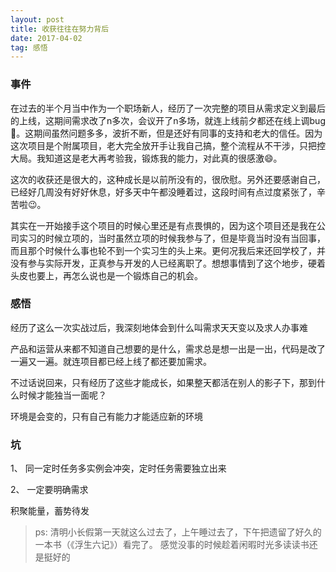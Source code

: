 ```yaml
---
layout: post
title: 收获往往在努力背后
date: 2017-04-02
tag: 感悟
---
```


### 事件

在过去的半个月当中作为一个职场新人，经历了一次完整的项目从需求定义到最后的上线，这期间需求改了n多次，会议开了n多场，就连上线前夕都还在线上调bug😤。这期间虽然问题多多，波折不断，但是还好有同事的支持和老大的信任。因为这次项目是个附属项目，老大完全放开手让我自己搞，整个流程从不干涉，只把控大局。我知道这是老大再考验我，锻炼我的能力，对此真的很感激😄。

这次的收获还是很大的，这种成长是以前所没有的，很欣慰。另外还要感谢自己，已经好几周没有好好休息，好多天中午都没睡着过，这段时间有点过度紧张了，辛苦啦😉。

其实在一开始接手这个项目的时候心里还是有点畏惧的，因为这个项目还是我在公司实习的时候立项的，当时虽然立项的时候我参与了，但是毕竟当时没有当回事，而且那个时候什么事也轮不到一个实习生的头上来。更何况我后来还回学校了，并没有参与实际开发，正真参与开发的人已经离职了。想想事情到了这个地步，硬着头皮也要上，再怎么说也是一个锻炼自己的机会。

### 感悟

经历了这么一次实战过后，我深刻地体会到什么叫需求天天变以及求人办事难

产品和运营从来都不知道自己想要的是什么，需求总是想一出是一出，代码是改了一遍又一遍。就连项目都已经上线了都还要加需求。

不过话说回来，只有经历了这些才能成长，如果整天都活在别人的影子下，那到什么时候才能独当一面呢？

环境是会变的，只有自己有能力才能适应新的环境

### 坑

1、 同一定时任务多实例会冲突，定时任务需要独立出来

2、 一定要明确需求

积聚能量，蓄势待发


> ps: 清明小长假第一天就这么过去了，上午睡过去了，下午把遗留了好久的一本书（《浮生六记》）看完了。
感觉没事的时候趁着闲暇时光多读读书还是挺好的

